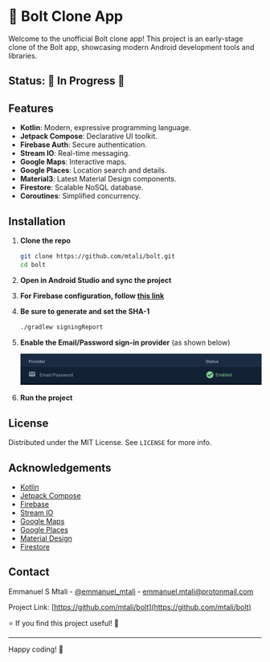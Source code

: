 # 🚗 Bolt Clone App

Welcome to the unofficial Bolt clone app! This project is an early-stage clone of the Bolt app, showcasing modern Android development tools and libraries.

## Status: 🚧 In Progress 🚧

## Features

- **Kotlin**: Modern, expressive programming language.
- **Jetpack Compose**: Declarative UI toolkit.
- **Firebase Auth**: Secure authentication.
- **Stream IO**: Real-time messaging.
- **Google Maps**: Interactive maps.
- **Google Places**: Location search and details.
- **Material3**: Latest Material Design components.
- **Firestore**: Scalable NoSQL database.
- **Coroutines**: Simplified concurrency.

## Installation

1. **Clone the repo**
   ```sh
   git clone https://github.com/mtali/bolt.git
   cd bolt
   ```
2. **Open in Android Studio and sync the project**
3. **For Firebase configuration, follow [this link](https://firebase.google.com/docs/android/setup)**
4. **Be sure to generate and set the SHA-1**
   ```sh
   ./gradlew signingReport
   ```
5. **Enable the Email/Password sign-in provider** (as shown below)

   ![Enable Email/Password](docs/sign-in-provider.png)
6. **Run the project**

## License

Distributed under the MIT License. See `LICENSE` for more info.

## Acknowledgements

- [Kotlin](https://kotlinlang.org/)
- [Jetpack Compose](https://developer.android.com/jetpack/compose)
- [Firebase](https://firebase.google.com/)
- [Stream IO](https://getstream.io/)
- [Google Maps](https://developers.google.com/maps)
- [Google Places](https://developers.google.com/places)
- [Material Design](https://material.io/)
- [Firestore](https://firebase.google.com/docs/firestore)

## Contact

Emmanuel S Mtali - [@emmanuel_mtali](https://twitter.com/emmanuel_mtali) - emmanuel.mtali@protonmail.com

Project Link: [https://github.com/mtali/bolt](https://github.com/mtali/bolt)

⭐️ If you find this project useful! 🚀

---

Happy coding! 🎉
